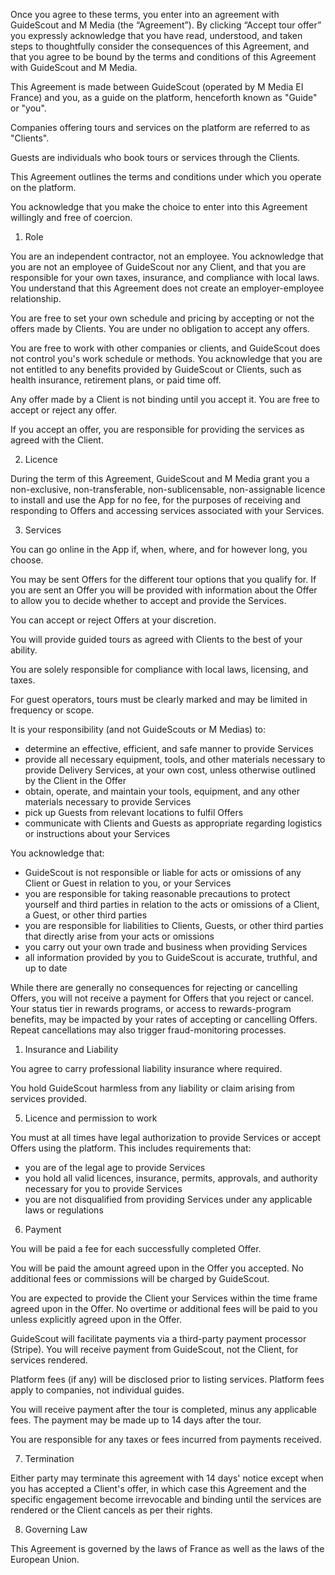 Once you agree to these terms, you enter into an agreement with GuideScout and M Media (the “Agreement”). By clicking “Accept tour offer” you expressly acknowledge that you have read, understood, and taken steps to thoughtfully consider the consequences of this Agreement, and that you agree to be bound by the terms and conditions of this Agreement with GuideScout and M Media.

This Agreement is made between GuideScout (operated by M Media EI France) and you, as a guide on the platform, henceforth known as "Guide" or "you".

Companies offering tours and services on the platform are referred to as "Clients".

Guests are individuals who book tours or services through the Clients.

This Agreement outlines the terms and conditions under which you operate on the platform.

You acknowledge that you make the choice to enter into this Agreement willingly and free of coercion.

1. Role

You are an independent contractor, not an employee. You acknowledge that you are not an employee of GuideScout nor any Client, and that you are responsible for your own taxes, insurance, and compliance with local laws. You understand that this Agreement does not create an employer-employee relationship.

You are free to set your own schedule and pricing by accepting or not the offers made by Clients. You are under no obligation to accept any offers.

You are free to work with other companies or clients, and GuideScout does not control you's work schedule or methods. You acknowledge that you are not entitled to any benefits provided by GuideScout or Clients, such as health insurance, retirement plans, or paid time off.

Any offer made by a Client is not binding until you accept it. You are free to accept or reject any offer.

If you accept an offer, you are responsible for providing the services as agreed with the Client.

2. Licence

During the term of this Agreement, GuideScout and M Media grant you a non-exclusive, non-transferable, non-sublicensable, non-assignable licence to install and use the App for no fee, for the purposes of receiving and responding to Offers and accessing services associated with your Services.

3. Services

You can go online in the App if, when, where, and for however long, you choose.

You may be sent Offers for the different tour options that you qualify for. If you are sent an Offer you will be provided with information about the Offer to allow you to decide whether to accept and provide the Services.

You can accept or reject Offers at your discretion.

You will provide guided tours as agreed with Clients to the best of your ability.

You are solely responsible for compliance with local laws, licensing, and taxes.

For guest operators, tours must be clearly marked and may be limited in frequency or scope.

It is your responsibility (and not GuideScouts or M Medias) to:
- determine an effective, efficient, and safe manner to provide Services
- provide all necessary equipment, tools, and other materials necessary to provide Delivery Services, at your own cost, unless otherwise outlined by the Client in the Offer
- obtain, operate, and maintain your tools, equipment, and any other materials necessary to provide Services
- pick up Guests from relevant locations to fulfil Offers
- communicate with Clients and Guests as appropriate regarding logistics or instructions about your Services

You acknowledge that:
- GuideScout is not responsible or liable for acts or omissions of any Client or Guest in relation to you, or your Services
- you are responsible for taking reasonable precautions to protect yourself and third parties in relation to the acts or omissions of a Client, a Guest, or other third parties
- you are responsible for liabilities to Clients, Guests, or other third parties that directly arise from your acts or omissions
- you carry out your own trade and business when providing Services
- all information provided by you to GuideScout is accurate, truthful, and up to date

While there are generally no consequences for rejecting or cancelling Offers, you will not receive a payment for Offers that you reject or cancel. Your status tier in rewards programs, or access to rewards-program benefits, may be impacted by your rates of accepting or cancelling Offers. Repeat cancellations may also trigger fraud-monitoring processes.

1. Insurance and Liability

You agree to carry professional liability insurance where required.

You hold GuideScout harmless from any liability or claim arising from services provided.

5. Licence and permission to work

You must at all times have legal authorization to provide Services or accept Offers using the platform. This includes requirements that:
- you are of the legal age to provide Services
- you hold all valid licences, insurance, permits, approvals, and authority necessary for you to provide Services
- you are not disqualified from providing Services under any applicable laws or regulations

6. Payment

You will be paid a fee for each successfully completed Offer.

You will be paid the amount agreed upon in the Offer you accepted. No additional fees or commissions will be charged by GuideScout.

You are expected to provide the Client your Services within the time frame agreed upon in the Offer. No overtime or additional fees will be paid to you unless explicitly agreed upon in the Offer.

GuideScout will facilitate payments via a third-party payment processor (Stripe). You will receive payment from GuideScout, not the Client, for services rendered.

Platform fees (if any) will be disclosed prior to listing services. Platform fees apply to companies, not individual guides.

You will receive payment after the tour is completed, minus any applicable fees. The payment may be made up to 14 days after the tour.

You are responsible for any taxes or fees incurred from payments received.

7. Termination

Either party may terminate this agreement with 14 days' notice except when you has accepted a Client's offer, in which case this Agreement and the specific engagement become irrevocable and binding until the services are rendered or the Client cancels as per their rights.

8. Governing Law

This Agreement is governed by the laws of France as well as the laws of the European Union.

